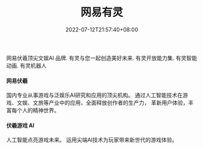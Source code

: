 ﻿---
weight: 
title: "网易有灵"
description: "网易伏羲顶尖文娱AI 品牌. 有灵与您一起创造美好未来. 有灵开放能力集. 有灵智能动画. 有灵机器人"
date: 2022-07-12T21:57:40+08:00
lastmod: 2022-07-12T16:45:40+08:00
draft: false
authors: ["MineW"]
featuredImage: "214.jpg"
link: "http://yl.163.com/"
tags: ["网易有灵","虚拟人"]
categories: ["navigation"]
navigation: ["虚拟人"]
lightgallery: true
toc: true
pinned: false
recommend: false
recommend1: false
---
网易伏羲顶尖文娱AI 品牌. 有灵与您一起创造美好未来. 有灵开放能力集. 有灵智能动画. 有灵机器人

#### 网易伏羲

国内专业从事游戏与泛娱乐AI研究和应用的顶尖机构。
通过人工智能技术在游戏、文娱、文旅等产业中的应用，全面释放创作者的生产力，
革新用户体验，丰富每个人的精神世界。

#### 伏羲游戏 AI

人工智能点亮游戏未来。
运用尖端AI技术为玩家带来新世代的游戏体验。